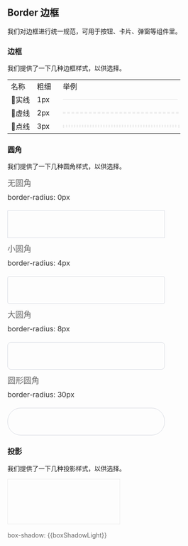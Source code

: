 <script>
  import bus from '../../bus';
  const Map = {
    '$--box-shadow-light': 'boxShadowLight'
  };
  export default {
    created() {
      bus.$on('user-theme-config-update', this.setGlobal);
    },
    mounted() {
      this.setGlobal();
    },
    methods: {
      setGlobal() {
        if (window.userThemeConfig) {
          this.global = window.userThemeConfig.global;
        }
      }
    },
    data() {
      return {
        global: {},
        boxShadowLight: '0 2px 12px 0 rgba(0, 0, 0, 0.1)'
      }
    },
    watch: {
      global: {
        handler(value) {
          Object.keys(value).forEach((c) => {
            if (Map[c]) {
              this[Map[c]] = value[c]
            }
          });
        }
      }
    }
  }
</script>

<style>
.demo-border .text {
  width: 15%;
}
.demo-border .line {
  width: 70%;
}
.demo-border .line div{
  width: 100%;
  height: 0;
  border: 1px solid #EEE;
}
.demo-border .line .dashed{ 
  border: 2px dashed #EEE;
}
.demo-border .line .dotted{ 
  border: 3px dotted #EEE;
}
.demo-shadow {
  height: 100px;
  width: 50%;
  border: 1px solid #eee;
}
.demo-shadow-text {
  line-height: 50px;
  color: #666;
  font-size: 14px;
}
.demo-radius .title{
  color: #666;
  font-size: 18px;
  margin: 10px 0;
}
.demo-radius .value{
  color: #333;
  font-size: 16px;
  margin: 10px 0;
}
.demo-radius .radius {
  height: 60px;
  width: 70%;
  border: 1px solid #D7DAE2;
  border-radius: 0;
  margin-top: 20px;
}
.demo-radius .radius-4 {
  border-radius: 4px;
}
.demo-radius .radius-8 {
  border-radius: 8px;
}
.demo-radius .radius-30 {
  border-radius: 30px;
}
</style>

## Border 边框

我们对边框进行统一规范，可用于按钮、卡片、弹窗等组件里。

### 边框

我们提供了一下几种边框样式，以供选择。

<table class="demo-border">
  <tbody>
    <tr>
      <td class="text">名称</td>
      <td class="text">粗细</td>
      <td class="line">举例</td>
    </tr>
    <tr>
      <td class="text">实线</td>
      <td class="text">1px</td>
      <td class="line">
        <div></div>
      </td>
    </tr>
    <tr>
      <td class="text">虚线</td>
      <td class="text">2px</td>
      <td class="line">
        <div class="dashed"></div>
      </td>
    </tr>
    <tr>
      <td class="text">点线</td>
      <td class="text">3px</td>
      <td class="line">
        <div class="dotted"></div>
      </td>
    </tr>
  </tbody>
</table>

### 圆角

我们提供了一下几种圆角样式，以供选择。

<el-row :gutter="12" class="demo-radius">
  <el-col :span="6" :xs="{span: 12}">
    <div class="title">无圆角</div>
    <div class="value">border-radius: 0px</div>
    <div class="radius"></div>
  </el-col>
  <el-col :span="6" :xs="{span: 12}">
    <div class="title">小圆角</div>
    <div class="value">border-radius: 4px</div>
    <div class="radius radius-4"></div>
  </el-col>
  <el-col :span="6" :xs="{span: 12}">
    <div class="title">大圆角</div>
    <div class="value">border-radius: 8px</div>
    <div class="radius radius-8"></div>
  </el-col>
  <el-col :span="6" :xs="{span: 12}">
    <div class="title">圆形圆角</div>
    <div class="value">border-radius: 30px</div>
    <div class="radius radius-30"></div>
  </el-col>
</el-row>

### 投影

我们提供了一下几种投影样式，以供选择。

<div 
class="demo-shadow"
:style="{ boxShadow: boxShadowLight }"
></div>
<span class="demo-shadow-text">box-shadow: {{boxShadowLight}}</span>
